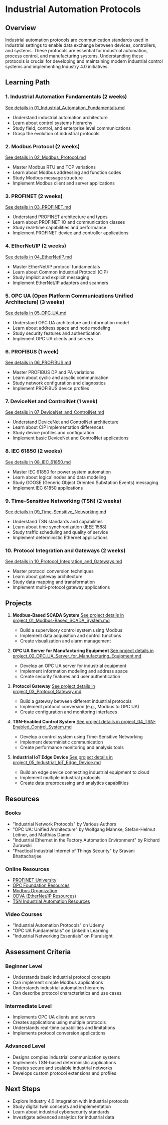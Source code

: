 # Industrial Automation Protocols

## Overview
Industrial automation protocols are communication standards used in industrial settings to enable data exchange between devices, controllers, and systems. These protocols are essential for industrial automation, process control, and manufacturing systems. Understanding these protocols is crucial for developing and maintaining modern industrial control systems and implementing Industry 4.0 initiatives.

## Learning Path

### 1. Industrial Automation Fundamentals (2 weeks)
[See details in 01_Industrial_Automation_Fundamentals.md](03_Industrial_Automation_Protocols/01_Industrial_Automation_Fundamentals.md)
- Understand industrial automation architecture
- Learn about control systems hierarchy
- Study field, control, and enterprise level communications
- Grasp the evolution of industrial protocols

### 2. Modbus Protocol (2 weeks)
[See details in 02_Modbus_Protocol.md](03_Industrial_Automation_Protocols/02_Modbus_Protocol.md)
- Master Modbus RTU and TCP variations
- Learn about Modbus addressing and function codes
- Study Modbus message structure
- Implement Modbus client and server applications

### 3. PROFINET (2 weeks)
[See details in 03_PROFINET.md](03_Industrial_Automation_Protocols/03_PROFINET.md)
- Understand PROFINET architecture and types
- Learn about PROFINET IO and communication classes
- Study real-time capabilities and performance
- Implement PROFINET device and controller applications

### 4. EtherNet/IP (2 weeks)
[See details in 04_EtherNetIP.md](03_Industrial_Automation_Protocols/04_EtherNetIP.md)
- Master EtherNet/IP protocol fundamentals
- Learn about Common Industrial Protocol (CIP)
- Study implicit and explicit messaging
- Implement EtherNet/IP adapters and scanners

### 5. OPC UA (Open Platform Communications Unified Architecture) (3 weeks)
[See details in 05_OPC_UA.md](03_Industrial_Automation_Protocols/05_OPC_UA.md)
- Understand OPC UA architecture and information model
- Learn about address space and node modeling
- Study security features and authentication
- Implement OPC UA clients and servers

### 6. PROFIBUS (1 week)
[See details in 06_PROFIBUS.md](03_Industrial_Automation_Protocols/06_PROFIBUS.md)
- Master PROFIBUS DP and PA variations
- Learn about cyclic and acyclic communication
- Study network configuration and diagnostics
- Implement PROFIBUS device profiles

### 7. DeviceNet and ControlNet (1 week)
[See details in 07_DeviceNet_and_ControlNet.md](03_Industrial_Automation_Protocols/07_DeviceNet_and_ControlNet.md)
- Understand DeviceNet and ControlNet architecture
- Learn about CIP implementation differences
- Study device profiles and configuration
- Implement basic DeviceNet and ControlNet applications

### 8. IEC 61850 (2 weeks)
[See details in 08_IEC_61850.md](03_Industrial_Automation_Protocols/08_IEC_61850.md)
- Master IEC 61850 for power system automation
- Learn about logical nodes and data modeling
- Study GOOSE (Generic Object Oriented Substation Events) messaging
- Implement IEC 61850 applications

### 9. Time-Sensitive Networking (TSN) (2 weeks)
[See details in 09_Time-Sensitive_Networking.md](03_Industrial_Automation_Protocols/09_Time-Sensitive_Networking.md)
- Understand TSN standards and capabilities
- Learn about time synchronization (IEEE 1588)
- Study traffic scheduling and quality of service
- Implement deterministic Ethernet applications

### 10. Protocol Integration and Gateways (2 weeks)
[See details in 10_Protocol_Integration_and_Gateways.md](03_Industrial_Automation_Protocols/10_Protocol_Integration_and_Gateways.md)
- Master protocol conversion techniques
- Learn about gateway architecture
- Study data mapping and transformation
- Implement multi-protocol gateway applications

## Projects

1. **Modbus-Based SCADA System**
   [See project details in project_01_Modbus-Based_SCADA_System.md](03_Industrial_Automation_Protocols/project_01_Modbus-Based_SCADA_System.md)
   - Build a supervisory control system using Modbus
   - Implement data acquisition and control functions
   - Create visualization and alarm management

2. **OPC UA Server for Manufacturing Equipment**
   [See project details in project_02_OPC_UA_Server_for_Manufacturing_Equipment.md](03_Industrial_Automation_Protocols/project_02_OPC_UA_Server_for_Manufacturing_Equipment.md)
   - Develop an OPC UA server for industrial equipment
   - Implement information modeling and address space
   - Create security features and user authentication

3. **Protocol Gateway**
   [See project details in project_03_Protocol_Gateway.md](03_Industrial_Automation_Protocols/project_03_Protocol_Gateway.md)
   - Build a gateway between different industrial protocols
   - Implement protocol conversion (e.g., Modbus to OPC UA)
   - Create configuration and monitoring interfaces

4. **TSN-Enabled Control System**
   [See project details in project_04_TSN-Enabled_Control_System.md](03_Industrial_Automation_Protocols/project_04_TSN-Enabled_Control_System.md)
   - Develop a control system using Time-Sensitive Networking
   - Implement deterministic communication
   - Create performance monitoring and analysis tools

5. **Industrial IoT Edge Device**
   [See project details in project_05_Industrial_IoT_Edge_Device.md](03_Industrial_Automation_Protocols/project_05_Industrial_IoT_Edge_Device.md)
   - Build an edge device connecting industrial equipment to cloud
   - Implement multiple industrial protocols
   - Create data preprocessing and analytics capabilities

## Resources

### Books
- "Industrial Network Protocols" by Various Authors
- "OPC UA: Unified Architecture" by Wolfgang Mahnke, Stefan-Helmut Leitner, and Matthias Damm
- "Industrial Ethernet in the Factory Automation Environment" by Richard Zurawski
- "Practical Industrial Internet of Things Security" by Sravani Bhattacharjee

### Online Resources
- [PROFINET University](https://profinetuniversity.com/)
- [OPC Foundation Resources](https://opcfoundation.org/resources/)
- [Modbus Organization](https://modbus.org/tech.php)
- [ODVA (EtherNet/IP Resources)](https://www.odva.org/technology-standards/ethernet-ip/)
- [TSN Industrial Automation Resources](https://www.ieee802.org/1/pages/tsn.html)

### Video Courses
- "Industrial Automation Protocols" on Udemy
- "OPC UA Fundamentals" on LinkedIn Learning
- "Industrial Networking Essentials" on Pluralsight

## Assessment Criteria

### Beginner Level
- Understands basic industrial protocol concepts
- Can implement simple Modbus applications
- Understands industrial automation hierarchy
- Can describe protocol characteristics and use cases

### Intermediate Level
- Implements OPC UA clients and servers
- Creates applications using multiple protocols
- Understands real-time capabilities and limitations
- Implements protocol conversion applications

### Advanced Level
- Designs complex industrial communication systems
- Implements TSN-based deterministic applications
- Creates secure and scalable industrial networks
- Develops custom protocol extensions and profiles

## Next Steps
- Explore Industry 4.0 integration with industrial protocols
- Study digital twin concepts and implementation
- Learn about industrial cybersecurity standards
- Investigate advanced analytics for industrial data
